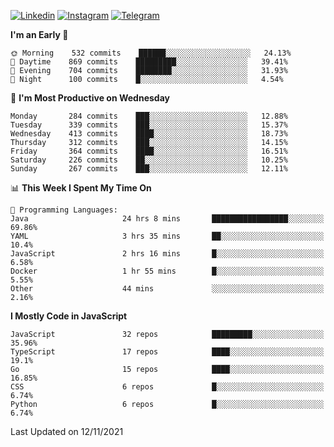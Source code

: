 [![Linkedin](https://img.shields.io/badge/-Archie-blue?style=flat-square&labelColor=gray&logo=Linkedin&logoColor=white&link=https://www.linkedin.com/in/archisdi)](https://www.linkedin.com/in/archisdi)
[![Instagram](https://img.shields.io/badge/-@archisdi-orange?style=flat-square&labelColor=gray&logo=Instagram&logoColor=white&link=https://www.instagram.com/archisdi)](https://www.instagram.com/archisdi)
[![Telegram](https://img.shields.io/badge/-aai-informational?style=flat-square&labelColor=gray&logo=telegram&logoColor=white&link=https://t.me/archisdi)](https://t.me/archisdi)

<!--START_SECTION:waka-->
**I'm an Early 🐤** 

```text
🌞 Morning    532 commits    ██████░░░░░░░░░░░░░░░░░░░   24.13% 
🌆 Daytime    869 commits    █████████░░░░░░░░░░░░░░░░   39.41% 
🌃 Evening    704 commits    ████████░░░░░░░░░░░░░░░░░   31.93% 
🌙 Night      100 commits    █░░░░░░░░░░░░░░░░░░░░░░░░   4.54%

```
📅 **I'm Most Productive on Wednesday** 

```text
Monday       284 commits    ███░░░░░░░░░░░░░░░░░░░░░░   12.88% 
Tuesday      339 commits    ███░░░░░░░░░░░░░░░░░░░░░░   15.37% 
Wednesday    413 commits    ████░░░░░░░░░░░░░░░░░░░░░   18.73% 
Thursday     312 commits    ███░░░░░░░░░░░░░░░░░░░░░░   14.15% 
Friday       364 commits    ████░░░░░░░░░░░░░░░░░░░░░   16.51% 
Saturday     226 commits    ██░░░░░░░░░░░░░░░░░░░░░░░   10.25% 
Sunday       267 commits    ███░░░░░░░░░░░░░░░░░░░░░░   12.11%

```


📊 **This Week I Spent My Time On** 

```text
💬 Programming Languages: 
Java                     24 hrs 8 mins       █████████████████░░░░░░░░   69.86% 
YAML                     3 hrs 35 mins       ██░░░░░░░░░░░░░░░░░░░░░░░   10.4% 
JavaScript               2 hrs 16 mins       █░░░░░░░░░░░░░░░░░░░░░░░░   6.58% 
Docker                   1 hr 55 mins        █░░░░░░░░░░░░░░░░░░░░░░░░   5.55% 
Other                    44 mins             ░░░░░░░░░░░░░░░░░░░░░░░░░   2.16%

```

**I Mostly Code in JavaScript** 

```text
JavaScript               32 repos            █████████░░░░░░░░░░░░░░░░   35.96% 
TypeScript               17 repos            ████░░░░░░░░░░░░░░░░░░░░░   19.1% 
Go                       15 repos            ████░░░░░░░░░░░░░░░░░░░░░   16.85% 
CSS                      6 repos             █░░░░░░░░░░░░░░░░░░░░░░░░   6.74% 
Python                   6 repos             █░░░░░░░░░░░░░░░░░░░░░░░░   6.74%

```



 Last Updated on 12/11/2021
<!--END_SECTION:waka-->